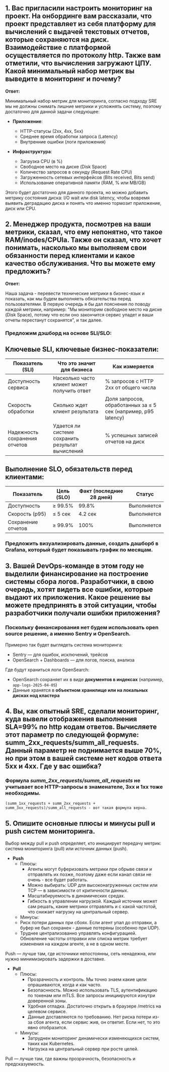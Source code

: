 ## 1. Вас пригласили настроить мониторинг на проект. На онбординге вам рассказали, что проект представляет из себя платформу для вычислений с выдачей текстовых отчетов, которые сохраняются на диск. Взаимодействие с платформой осуществляется по протоколу http. Также вам отметили, что вычисления загружают ЦПУ. Какой минимальный набор метрик вы выведите в мониторинг и почему?

**Ответ:**

 Минимальный набор метрик для мониторинга, согласно подходу SRE мы не должны снимать лишние метрики и усложнять систему, поэтому достаточно для данной задачи следующее:
 
- **Приложение**:
  -	HTTP-статусы (2xx, 4xx, 5xx)
  - Среднее время обработки запроса (Latency)
  - Внутренние ошибки (логи приложения)
   
- **Инфраструктура**:
  -	Загрузка CPU (в %)
  -	Свободное место на диске (Disk Space)
  - Количество запросов в секунду (Request Rate CPU)
  - Загруженность сетевых интерфейсов (Bits received, Bits send) 
  - Использование оперативной памяти (RAM, % или MB/GB)

Этого будет достаточно для данного проекта, но можно добавить метрику состояния диска: I/O wait или disk latency, чтобы вовремя выявить деградацию диска и понять что именно тормозит приложение, диск или CPU.


## 2. Менеджер продукта, посмотрев на ваши метрики, сказал, что ему непонятно, что такое RAM/inodes/CPUla. Также он сказал, что хочет понимать, насколько мы выполняем свои обязанности перед клиентами и какое качество обслуживания. Что вы можете ему предложить?

**Ответ:**


Наша задача - перевести технические метрики в бизнес-язык и показать, как мы будем выполняеть обязательства перед пользователями. В первую очередь я бы дал пояснения по поводу каждой метрики, например: "Мы мониторим свободное место на диске (Disk Space), потому что если оно закончится сервис упадет и ваши отчеты перестанут сохранятся", и так далее. 

### Предложим дэшборд на основе SLI/SLO:

## Ключевые SLI, ключевые бизнес-показатели:

| Показатель (SLI)             | Что это значит для бизнеса                          | Как измеряется |
|------------------------------|-----------------------------------------------------|----------------|
| Доступность сервиса          | Насколько часто клиент может получить ответ       | % запросов с HTTP 2xx от общего числа |
| Скорость обработки           | Сколько ждет клиент результата                     | Доля запросов, обработанных за ≤ 5 сек (например, p95 latency) |
| Надежность сохранения отчетов | Удается ли системе сохранить результат вычислений | % успешных записей отчетов на диск |


## Выполнение SLO, обязательств перед клиентами:
| Показатель                   | Цель (SLO)         | Факт (последние 28 дней) | Статус       |
|------------------------------|--------------------|--------------------------|--------------|
| Доступность                  | ≥ 99.5%            | 99.8%                    | Выполняется |
| Скорость (p95)               | ≤ 5 сек            | 4.2 сек                  | Выполняется |
| Сохранение отчетов           | ≥ 99.9%            | 100%                     | Выполняется |

### Предложить визуализировать данные, создать дашборб в Grafana, который будет показывать график по месяцам. 

## 3. Вашей DevOps-команде в этом году не выделили финансирование на построение системы сбора логов. Разработчики, в свою очередь, хотят видеть все ошибки, которые выдают их приложения. Какое решение вы можете предпринять в этой ситуации, чтобы разработчики получали ошибки приложения?

### Поскольку финансирования нет будем использовать open source решение, а именно Sentry и OpenSearch.

Примерно так будет выглядеть система мониторинга:

  - Sentry — для ошибок, исключений, трейсов
  - OpenSearch + Dashboards — для логов, поиска, анализа

Где будут храниться логи OpenSearch:

  - OpenSearch сохраняет их в виде **документов в индексах** (например, `app-logs-2025-04-05`)
  - Данные хранятся в **объектном хранилище или на локальных дисках нод кластера**


## 4. Вы, как опытный SRE, сделали мониторинг, куда вывели отображения выполнения SLA=99% по http кодам ответов. Вычисляете этот параметр по следующей формуле: summ_2xx_requests/summ_all_requests. Данный параметр не поднимается выше 70%, но при этом в вашей системе нет кодов ответа 5xx и 4xx. Где у вас ошибка?


### Формула *summ_2xx_requests/summ_all_requests* не учитывает все HTTP-запросы в знаменателе, 3хх и 1хх тоже необходимы.

```
(summ_1xx_requests + summ_2xx_requests + summ_3xx_requests)/summ_all_requests - вот такая формула верна.
```


## 5. Опишите основные плюсы и минусы pull и push систем мониторинга.


Выбор между pull и push определяет, кто инициирует передачу метрик: система мониторинга (pull) или источник данных (push).

- **Push**
  - Плюсы:
    - Агенты могут буферизовать метрики при обрыве связи и отправлять их позже, поэтому даже если канал связи не очень - все будет работать.
    - Можно выбирать: UDP для высоконагруженных систем или TCP  — в зависимости от критичности данных.
    - Масштабируемость в динамических средах.
    - Гибкость в управлении нагрузкой. Каждый источник может сам решать, какие метрики отправлять и с какой частотой, что снижает нагрузку на центральный сервер.
   - Минусы:
    - Риск потери данных при сбоях. Если агент упал до отправки, а буфер не был сохранен - данные потеряны (особенно при UDP).
    - Труднее централизованно управлять конфигурацией. Обновление частоты отправки или списка метрик требует изменения на каждом агенте, а не в одном месте.


Push — лучше там, где источники непостоянны, сеть ненадежна, или нужно минимизировать задержки в доставке.

- **Pull**
  - Плюсы:
    - Прозрачность и контроль. Мы точно знаем какие цели опрашиваются, когда и как часто.
    - Безопаснность. Можно использовать TLS, аутентификацию по токенам или mTLS. Все запросы инициируются изнутри доверенной зоны.
    - Удобная отладка. Достаточно открыть в браузере /metrics на целевом сервисе.
    - Данные доставляются по требованию. Нет риска потери из-за сбоя агента, если сервис жив, он ответит. Если нет, то это явно отобразится. 
  - Минусы:
    - Затруднен мониторинг динамически изменяющихся систем, таких как Kubernetes.
    - Нагрузка на центральный сервер при росте целей. 
  
Pull — лучше там, где важны прозрачность, безопасность и предсказуемость.



